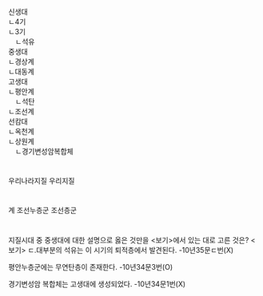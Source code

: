 신생대  
ㄴ4기  
ㄴ3기  
　ㄴ석유  
중생대  
ㄴ경상계  
ㄴ대동계  
고생대  
ㄴ평안계  
　ㄴ석탄  
ㄴ조선계  
선캄대  
ㄴ옥천계  
ㄴ상원계  
　ㄴ경기변성암복합체  

#
우리나라지질
우리지질
#
계
조선누층군
조선층군


#
지질시대 중 중생대에 대한 설명으로 옳은 것만을 <보기>에서 있는 대로 고른 것은?
<보기>
ㄷ.대부분의 석유는 이 시기의 퇴적층에서 발견된다.
-10년35문ㄷ번(X)



평안누층군에는 무연탄층이 존재한다.
-10년34문3번(O)

경기변성암 복합체는 고생대에 생성되었다.
-10년34문1번(X)

